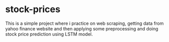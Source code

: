 # stock-prices

This is a simple project where i practice on web scraping, getting data from yahoo finance website and then applying some preprocessing and doing stock price prediction using LSTM model.
